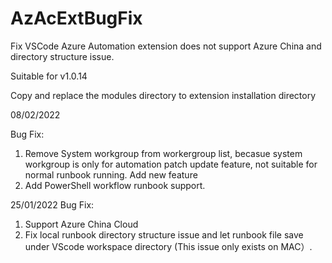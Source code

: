# AzAcExtBugFix
Fix VSCode Azure Automation extension does not support Azure China and directory structure issue.

Suitable for v1.0.14 

Copy and replace the modules directory to extension installation directory

08/02/2022

Bug Fix:
1. Remove System workgroup from workergroup list, becasue system workgroup is only for automation patch update feature, not suitable for normal runbook running.
Add new feature
1. Add PowerShell workflow runbook support.


25/01/2022
Bug Fix:
1. Support Azure China Cloud
2. Fix local runbook directory structure issue and let runbook file save under VScode workspace directory  (This issue only exists on MAC）. 




